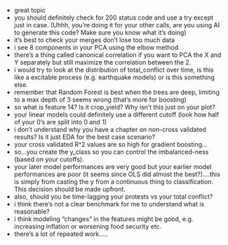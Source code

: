 
- great topic
- you should definitely check for 200 status code and use a try except just in case. (Uhhh, you’re doing it for your other calls, are you using AI to generate this code? Make sure you know what it’s doing)
- it’s best to check your merges don’t lose too much data
- i see 8 components in your PCA using the elbow method
- there’s a thing called canonical correlation if you want to PCA the X and Y separately but still maximize the correlation between the 2.
- i would try to look at the distribution of total_conflict over time, is this like a excitable process (e.g. earthquake models) or is this something else.
- remember that Random Forest is best when the trees are deep, limiting to a max depth of 3 seems wrong (that’s more for boosting)
- so what is feature 14? Is it crop_yield? Why isn’t this just on your plot?
- your linear models could definitely use a different cutoff (look how half of your 0’s are split into 0 and 1)
- i don’t understand why you have a chapter on non-cross validated results? Is it just EDA for the best case scenario?
- your cross validated R^2 values are so high for gradient boosting…
- so…you create the y_class so you can control the imbalanced-ness (based on your cutoffs).
- your later model performances are very good but your earlier model performances are poor (it seems since OLS did almost the best?)….this is simply from casting the y from a continuous thing to classification. This decision should be made upfront.
- also, should you be time-lagging your protests vs your total conflict?
- i think there’s not a clear benchmark for me to understand what is reasonable?
- i think modeling “changes” in the features might be good, e.g. increasing inflation or worsening food security etc.
- there’s a lot of repeated work…..
